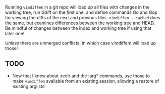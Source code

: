Running `vimdiffem` in a git repo will load up all files with changes in the
working tree, run Gdiff on the first one, and define commands Go and Gop for
viewing the diffs of the next and previous files. `vimdiffem --cached` does the
same, but examines differences between the working tree and HEAD. Be mindful of
changes between the index and working tree if using that later one!

*Unless* there are unmerged conflicts, in which case vimdiffem will load up
those!

TODO
----

* Now that I know about :redir and the :arg\* commands, use those to make
  `vimdiffem` available from an existing session, allowing a restore of existing
  arglists!
